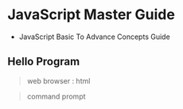 # JavaScript Master Guide

- JavaScript Basic To Advance Concepts Guide  

## Hello Program 

> web browser : html

> command prompt
